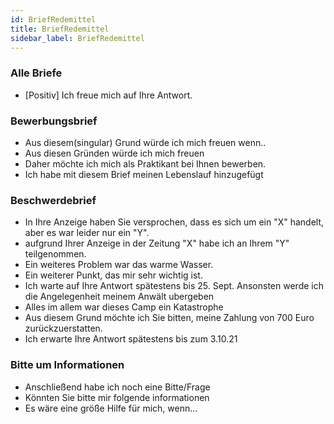 ```yaml
---
id: BriefRedemittel
title: BriefRedemittel
sidebar_label: BriefRedemittel
---
```


### Alle Briefe

- [Positiv] Ich freue mich auf Ihre Antwort.

### Bewerbungsbrief

- Aus diesem(singular) Grund würde ich mich freuen wenn..
- Aus diesen Gründen würde ich mich freuen
- Daher möchte ich mich als Praktikant bei Ihnen bewerben.
- Ich habe mit diesem Brief meinen Lebenslauf hinzugefügt

### Beschwerdebrief

- In Ihre Anzeige haben Sie versprochen, dass es sich um ein "X" handelt, aber es war leider nur ein "Y".
- aufgrund Ihrer Anzeige in der Zeitung "X" habe ich an Ihrem "Y" teilgenommen.
- Ein weiteres Problem war das warme Wasser.
- Ein weiterer Punkt, das mir sehr wichtig ist.
- Ich warte auf Ihre Antwort spätestens bis 25. Sept.
  Ansonsten werde ich die Angelegenheit meinem Anwält ubergeben
- Alles im allem war dieses Camp ein Katastrophe
- Aus diesem Grund möchte ich Sie bitten, meine Zahlung von 700 Euro zurückzuerstatten.
- Ich erwarte Ihre Antwort spätestens bis zum 3.10.21

### Bitte um Informationen

- Anschließend habe ich noch eine Bitte/Frage
- Könnten Sie bitte mir folgende informationen
- Es wäre eine größe Hilfe für mich, wenn...
